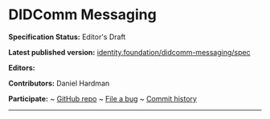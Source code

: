 DIDComm Messaging
==================

**Specification Status:** Editor's Draft

**Latest published version:**
  [identity.foundation/didcomm-messaging/spec](https://identity.foundation/didcomm-messaging/spec)

**Editors:**

**Contributors:** Daniel Hardman

**Participate:**
~ [GitHub repo](https://github.com/decentralized-identity/didcomm-messaging)
~ [File a bug](https://github.com/decentralized-identity/didcomm-messaging/issues)
~ [Commit history](https://github.com/decentralized-identity/didcomm-messaging/commits/master)

------------------------------------
